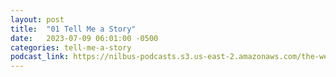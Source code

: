 ```yaml
---
layout: post
title:  "01 Tell Me a Story"
date:   2023-07-09 06:01:00 -0500
categories: tell-me-a-story
podcast_link: https://nilbus-podcasts.s3.us-east-2.amazonaws.com/the-well-trained-mind/Tell%20Me%20a%20Story/01%20Tell%20Me%20a%20Story.mp3
---
```

